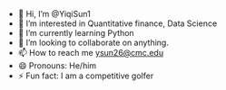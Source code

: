 - 👋 Hi, I’m @YiqiSun1
- 👀 I’m interested in Quantitative finance, Data Science
- 🌱 I’m currently learning Python
- 💞️ I’m looking to collaborate on anything.
- 📫 How to reach me ysun26@cmc.edu
- 😄 Pronouns: He/him
- ⚡ Fun fact: I am a competitive golfer

<!---
YiqiSun1/YiqiSun1 is a ✨ special ✨ repository because its `README.md` (this file) appears on your GitHub profile.
You can click the Preview link to take a look at your changes.
--->
